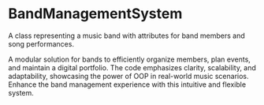 # BandManagementSystem
A class representing a music band with attributes for band members and song performances.

A modular solution for bands to efficiently organize members, plan events, and maintain a digital portfolio. The code emphasizes clarity, scalability, and adaptability, showcasing the power of OOP in real-world music scenarios. Enhance the band management experience with this intuitive and flexible system.




